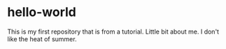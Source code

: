 # hello-world
This is my first repository that is from a tutorial.
Little bit about me. I don't like the heat of summer.
